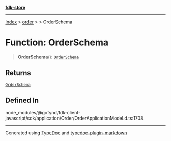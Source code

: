 [**fdk-store**](../../../README.md)
***

[Index](../../../API.md) > [order](../../README.md) > [<internal>](../README.md) > OrderSchema

# Function: OrderSchema

> **OrderSchema**(): [`OrderSchema`](../type-aliases/type-alias.OrderSchema.md)

## Returns

[`OrderSchema`](../type-aliases/type-alias.OrderSchema.md)

## Defined In

node\_modules/@gofynd/fdk-client-javascript/sdk/application/Order/OrderApplicationModel.d.ts:1708

***
Generated using [TypeDoc](https://typedoc.org/) and [typedoc-plugin-markdown](https://www.npmjs.com/package/typedoc-plugin-markdown)
